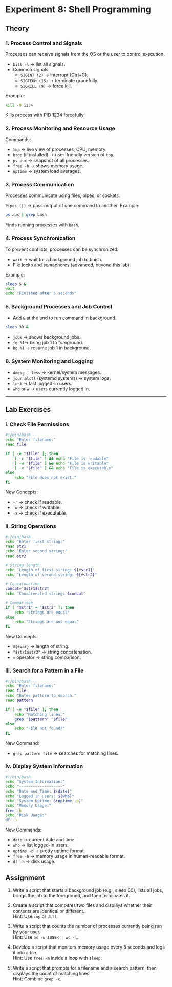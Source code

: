 

# Experiment 8: Shell Programming
## Theory
### 1. Process Control and Signals
Processes can receive signals from the OS or the user to control execution.

* `kill -l` → list all signals.
* Common signals:
	*  `SIGINT (2)` → interrupt (Ctrl+C).
	*  `SIGTERM (15)` → terminate gracefully.
	*  `SIGKILL (9)` → force kill.


Example:
```bash
kill -9 1234
```
Kills process with PID 1234 forcefully.


### 2. Process Monitoring and Resource Usage

Commands:
* `top` → live view of processes, CPU, memory.
*  `htop` (if installed) → user-friendly version of `top`.
*   `ps aux` → snapshot of all processes.
*   `free -h` → shows memory usage.
*   `uptime` → system load averages.

### 3. Process Communication

Processes communicate using files, pipes, or sockets.

`Pipes (|)` → pass output of one command to another. Example:
```bash
ps aux | grep bash
```
Finds running processes with `bash`.

### 4. Process Synchronization

To prevent conflicts, processes can be synchronized:
* `wait` → wait for a background job to finish.
* File locks and semaphores (advanced, beyond this lab).


Example:
```bash
sleep 5 &
wait
echo "Finished after 5 seconds"
```

### 5. Background Processes and Job Control

* Add `&` at the end to run command in background.
```bash
sleep 30 &
```
* `jobs` → shows background jobs.
* `fg %1`→ bring job 1 to foreground.
* `bg %1` → resume job 1 in background.


### 6. System Monitoring and Logging

* `dmesg | less` → kernel/system messages.
* `journalctl` (systemd systems) → system logs.
* `last` → last logged-in users.
*  `who` or `w` → users currently logged in.

***
## Lab Exercises
### i. Check File Permissions
```bash
#!/bin/bash
echo "Enter filename:"
read file

if [ -e "$file" ]; then
    [ -r "$file" ] && echo "File is readable"
    [ -w "$file" ] && echo "File is writable"
    [ -x "$file" ] && echo "File is executable"
else
    echo "File does not exist."
fi
```
New Concepts:
* `-r` → check if readable.
*  `-w` → check if writable.
*   `-x` → check if executable.

### ii. String Operations
```bash
#!/bin/bash
echo "Enter first string:"
read str1
echo "Enter second string:"
read str2

# String length
echo "Length of first string: ${#str1}"
echo "Length of second string: ${#str2}"

# Concatenation
concat="$str1$str2"
echo "Concatenated string: $concat"

# Comparison
if [ "$str1" = "$str2" ]; then
    echo "Strings are equal"
else
    echo "Strings are not equal"
fi
```
New Concepts:
* `${#var}` → length of string.
*  `"$str1$str2"` → string concatenation.
*   `=` operator → string comparison.


### iii. Search for a Pattern in a File
```bash
#!/bin/bash
echo "Enter filename:"
read file
echo "Enter pattern to search:"
read pattern

if [ -e "$file" ]; then
    echo "Matching lines:"
    grep "$pattern" "$file"
else
    echo "File not found!"
fi
```
New Command:
* `grep pattern file` → searches for matching lines.


### iv. Display System Information
```bash
#!/bin/bash
echo "System Information:"
echo "-------------------"
echo "Date and Time: $(date)"
echo "Logged in users: $(who)"
echo "System Uptime: $(uptime -p)"
echo "Memory Usage:"
free -h
echo "Disk Usage:"
df -h
```
New Commands:
* `date` → current date and time.
*  `who` → list logged-in users.
*  `uptime -p` → pretty uptime format.
*  `free -h` → memory usage in human-readable format.
*  `df -h` → disk usage.


## Assignment
1. Write a script that starts a background job (e.g., sleep 60), lists all jobs, brings the job to the foreground, and then terminates it.


2.  Create a script that compares two files and displays whether their contents are identical or different.  
Hint: Use `cmp` or `diff`.


3. Write a script that counts the number of processes currently being run by your user.  
Hint: Use `ps -u $USER | wc -l`.


4. Develop a script that monitors memory usage every 5 seconds and logs it into a file.  
Hint: Use `free -m` inside a loop with `sleep`.


5. Write a script that prompts for a filename and a search pattern, then displays the count of matching lines.  
Hint: Combine `grep -c`.


